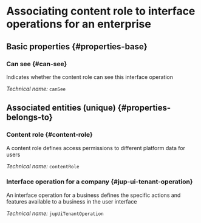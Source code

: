 # Associating content role to interface operations for an enterprise
<!--- THIS FILE IS GENERATED PLEASE DO NOT EDIT IT DIRECTLY --->



<OH code="contentRoleToJupUiTenantOperation"/>






## Basic properties {#properties-base}
    
### Can see {#can-see}

Indicates whether the content role can see this interface operation

*Technical name:* ```canSee```
<PH code="contentRoleToJupUiTenantOperation:canSee"/>

    

## Associated entities (unique) {#properties-belongs-to}

### Content role {#content-role}

A content role defines access permissions to different platform data for users

*Technical name:* ```contentRole```
<PH code="contentRoleToJupUiTenantOperation:contentRole"/>

### Interface operation for a company {#jup-ui-tenant-operation}

An interface operation for a business defines the specific actions and features available to a business in the user interface

*Technical name:* ```jupUiTenantOperation```
<PH code="contentRoleToJupUiTenantOperation:jupUiTenantOperation"/>





